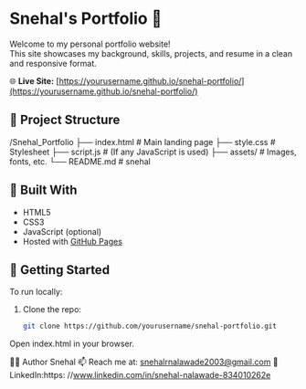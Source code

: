 # Snehal's Portfolio 🌟

Welcome to my personal portfolio website!  
This site showcases my background, skills, projects, and resume in a clean and responsive format.

🌐 **Live Site:** [https://yourusername.github.io/snehal-portfolio/](https://yourusername.github.io/snehal-portfolio/)

## 📁 Project Structure

/Snehal_Portfolio
├── index.html # Main landing page
├── style.css # Stylesheet
├── script.js # (If any JavaScript is used)
├── assets/ # Images, fonts, etc.
└── README.md # snehal


## 🔧 Built With

- HTML5
- CSS3
- JavaScript (optional)
- Hosted with [GitHub Pages](https://pages.github.com/)

## 🚀 Getting Started

To run locally:

1. Clone the repo:
   ```bash
   git clone https://github.com/yourusername/snehal-portfolio.git
Open index.html in your browser.

👩‍💻 Author
Snehal
📫 Reach me at: snehalrnalawade2003@gmail.com
💼 LinkedIn:https: //www.linkedin.com/in/snehal-nalawade-834010262e


